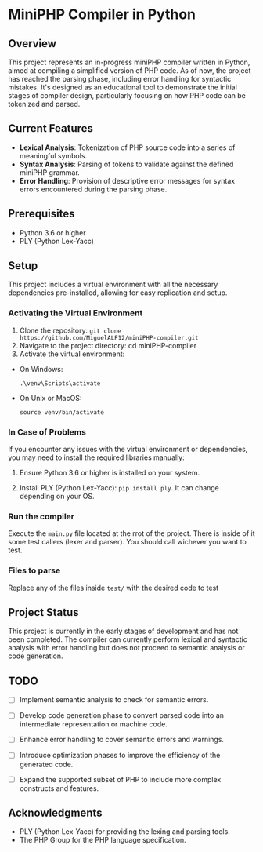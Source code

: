 # MiniPHP Compiler in Python

## Overview

This project represents an in-progress miniPHP compiler written in Python, aimed at compiling a simplified version of PHP code. As of now, the project has reached the parsing phase, including error handling for syntactic mistakes. It's designed as an educational tool to demonstrate the initial stages of compiler design, particularly focusing on how PHP code can be tokenized and parsed.

## Current Features

- **Lexical Analysis**: Tokenization of PHP source code into a series of meaningful symbols.
- **Syntax Analysis**: Parsing of tokens to validate against the defined miniPHP grammar.
- **Error Handling**: Provision of descriptive error messages for syntax errors encountered during the parsing phase.

## Prerequisites

- Python 3.6 or higher
- PLY (Python Lex-Yacc) 

## Setup

This project includes a virtual environment with all the necessary dependencies pre-installed, allowing for easy replication and setup.

### Activating the Virtual Environment

1. Clone the repository: `git clone https://github.com/MiguelALF12/miniPHP-compiler.git`
2. Navigate to the project directory: cd miniPHP-compiler
3. Activate the virtual environment:
- On Windows:
  ```
  .\venv\Scripts\activate
  ```
- On Unix or MacOS:
  ```
  source venv/bin/activate
  ```

### In Case of Problems

If you encounter any issues with the virtual environment or dependencies, you may need to install the required libraries manually:

1. Ensure Python 3.6 or higher is installed on your system.

2. Install PLY (Python Lex-Yacc): `pip install ply`. It can change depending on your OS.

### Run the compiler
Execute the `main.py` file located at the rrot of the project. There is inside of it some test callers (lexer and parser). You should call wichever you want to test.

### Files to parse

Replace any of the files inside `test/` with the desired code to test

## Project Status

This project is currently in the early stages of development and has not been completed. The compiler can currently perform lexical and syntactic analysis with error handling but does not proceed to semantic analysis or code generation.

## TODO

- [ ] Implement semantic analysis to check for semantic errors.
- [ ] Develop code generation phase to convert parsed code into an intermediate representation or machine code.
- [ ] Enhance error handling to cover semantic errors and warnings.
- [ ] Introduce optimization phases to improve the efficiency of the generated code.
- [ ] Expand the supported subset of PHP to include more complex constructs and features.


## Acknowledgments

- PLY (Python Lex-Yacc) for providing the lexing and parsing tools.
- The PHP Group for the PHP language specification.
